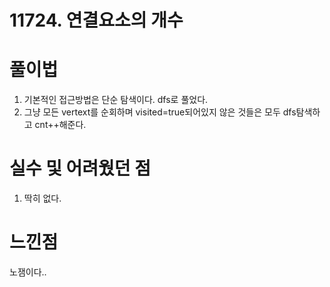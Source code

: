 # 11724. 연결요소의 개수

# 풀이법

1. 기본적인 접근방법은 단순 탐색이다. dfs로 풀었다.
2. 그냥 모든 vertext를 순회하며 visited=true되어있지 않은 것들은 모두 dfs탐색하고 cnt++해준다.

# 실수 및 어려웠던 점

1. 딱히 없다.

# 느낀점

노잼이다..